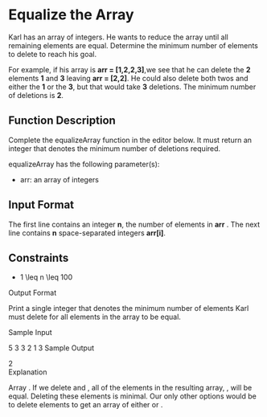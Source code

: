 # Equalize the Array

Karl has an array of integers. He wants to reduce the array until all remaining elements are equal. Determine the minimum number of elements to delete to reach his goal.

For example, if his array is **arr = [1,2,2,3]**,we see that he can delete the **2** elements **1** and **3** leaving **arr = [2,2]**. He could also delete both twos and either the **1** or the **3**, but that would take **3** deletions. The minimum number of deletions is **2**.

## Function Description

Complete the equalizeArray function in the editor below. It must return an integer that denotes the minimum number of deletions required.

equalizeArray has the following parameter(s):

- arr: an array of integers

## Input Format

The first line contains an integer **n**, the number of elements in **arr** .
The next line contains **n** space-separated integers **arr[i]**.

## Constraints

- 1 \leq n \leq 100

Output Format

Print a single integer that denotes the minimum number of elements Karl must delete for all elements in the array to be equal.

Sample Input

5
3 3 2 1 3
Sample Output

2   
Explanation

Array . If we delete  and , all of the elements in the resulting array, , will be equal. Deleting these  elements is minimal. Our only other options would be to delete  elements to get an array of either  or .
